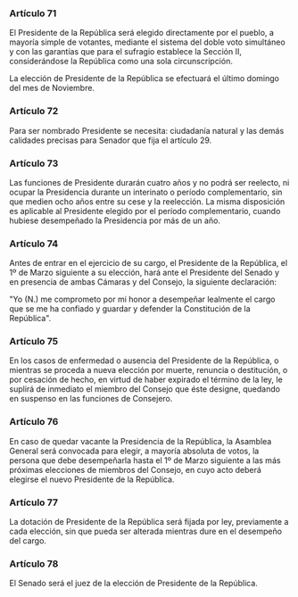 ### Artículo 71 ###

El Presidente de la República será elegido directamente por el pueblo, a mayoría simple de votantes, mediante el sistema del doble voto simultáneo y con las garantías que para el sufragio establece la Sección II, considerándose la República como una sola circunscripción.

La elección de Presidente de la República se efectuará el último domingo del mes de Noviembre.

### Artículo 72 ###

Para ser nombrado Presidente se necesita: ciudadanía natural y las demás calidades precisas para Senador que fija el artículo 29.

### Artículo 73 ###

Las funciones de Presidente durarán cuatro años y no podrá ser reelecto, ni ocupar la Presidencia durante un interinato o período complementario, sin que medien ocho años entre su cese y la reelección.
La misma disposición es aplicable al Presidente elegido por el período complementario, cuando hubiese desempeñado la Presidencia por más de un año.

### Artículo 74 ###

Antes de entrar en el ejercicio de su cargo, el Presidente de la República, el 1º de Marzo siguiente a su elección, hará ante el Presidente del Senado y en presencia de ambas Cámaras y del Consejo, la siguiente declaración:

"Yo (N.) me comprometo por mi honor a desempeñar lealmente el cargo que se me ha confiado y guardar y defender la Constitución de la República".

### Artículo 75 ###

En los casos de enfermedad o ausencia del Presidente de la República, o mientras se proceda a nueva elección por muerte, renuncia o destitución, o por cesación de hecho, en virtud de haber expirado el término de la ley, le suplirá de inmediato el miembro del Consejo que éste designe, quedando en suspenso en las funciones de Consejero.

### Artículo 76 ###

En caso de quedar vacante la Presidencia de la República, la Asamblea General será convocada para elegir, a mayoría absoluta de votos, la persona que debe desempeñarla hasta el 1º de Marzo siguiente a las más próximas elecciones de miembros del Consejo, en cuyo acto deberá elegirse el nuevo Presidente de la República.

### Artículo 77 ###

La dotación de Presidente de la República será fijada por ley, previamente a cada elección, sin que pueda ser alterada mientras dure en el desempeño del cargo.

### Artículo 78 ###

El Senado será el juez de la elección de Presidente de la República.
